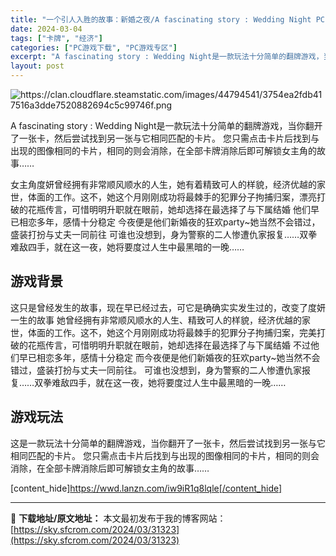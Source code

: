 ```yaml
---
title: "一个引人入胜的故事：新婚之夜/A fascinating story : Wedding Night PC中文分享 82M"
date: 2024-03-04
tags: ["卡牌", "经济"]
categories: ["PC游戏下载", "PC游戏专区"]
excerpt: "A fascinating story : Wedding Night是一款玩法十分简单的翻牌游戏，当你翻开了一张卡，然后尝试找到另一张与它相同匹配的卡片。 您只需点击卡片后找到与出现的图像相同的卡片，相同的则会消除，在全部卡牌消除后即可解锁女主角的故事…… 女主角度妍曾经拥有非常顺风顺水的人生，她&hellip;"
layout: post
---
```


<img class="aligncenter" src="https://clan.cloudflare.steamstatic.com/images/44794541/3754ea2fdb417516a3dde7520882694c5c99746f.png" alt="https://clan.cloudflare.steamstatic.com/images/44794541/3754ea2fdb417516a3dde7520882694c5c99746f.png" />

A fascinating story : Wedding Night是一款玩法十分简单的翻牌游戏，当你翻开了一张卡，然后尝试找到另一张与它相同匹配的卡片。 您只需点击卡片后找到与出现的图像相同的卡片，相同的则会消除，在全部卡牌消除后即可解锁女主角的故事……

女主角度妍曾经拥有非常顺风顺水的人生，她有着精致可人的样貌，经济优越的家世，体面的工作。这不，她这个月刚刚成功将最棘手的犯罪分子拘捕归案，漂亮打破的花瓶传言，可惜明明升职就在眼前，她却选择在最选择了与下属结婚
他们早已相恋多年，感情十分稳定
今夜便是他们新婚夜的狂欢party~她当然不会错过，盛装打扮与丈夫一同前往
可谁也没想到，身为警察的二人惨遭仇家报复……双拳难敌四手，就在这一夜，她将要度过人生中最黑暗的一晚……
<h2 class="bb_tag">游戏背景</h2>
这只是曾经发生的故事，现在早已经过去，可它是确确实实发生过的，改变了度妍一生的故事
她曾经拥有非常顺风顺水的人生、精致可人的样貌，经济优越的家世，体面的工作。这不，她这个月刚刚成功将最棘手的犯罪分子拘捕归案，完美打破的花瓶传言，可惜明明升职就在眼前，她却选择在最选择了与下属结婚
不过他们早已相恋多年，感情十分稳定
而今夜便是他们新婚夜的狂欢party~她当然不会错过，盛装打扮与丈夫一同前往。
可谁也没想到，身为警察的二人惨遭仇家报复……双拳难敌四手，就在这一夜，她将要度过人生中最黑暗的一晚……
<h2 class="bb_tag">游戏玩法</h2>
这是一款玩法十分简单的翻牌游戏，当你翻开了一张卡，然后尝试找到另一张与它相同匹配的卡片。
您只需点击卡片后找到与出现的图像相同的卡片，相同的则会消除，在全部卡牌消除后即可解锁女主角的故事……

[content_hide]https://wwd.lanzn.com/iw9iR1q8lqle[/content_hide]

---
📖 **下载地址/原文地址：** 本文最初发布于我的博客网站：[https://sky.sfcrom.com/2024/03/31323](https://sky.sfcrom.com/2024/03/31323)
